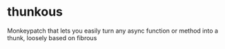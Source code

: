thunkous
========

Monkeypatch that lets you easily turn any async function or method into a thunk, loosely based on fibrous

